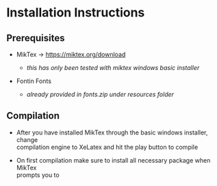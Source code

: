 # Installation Instructions

## Prerequisites

* MikTex -> https://miktex.org/download
    * _this has only been tested with miktex windows basic installer_

* Fontin Fonts
    * _already provided in fonts.zip under resources folder_

## Compilation

* After you have installed MikTex through the basic windows installer, change \
compilation engine to XeLatex and hit the play button to compile

* On first compilation make sure to install all necessary package when MikTex \
prompts you to
